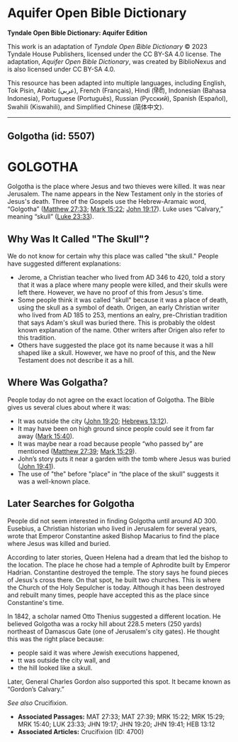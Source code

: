 # Aquifer Open Bible Dictionary

**Tyndale Open Bible Dictionary: Aquifer Edition**

This work is an adaptation of *Tyndale Open Bible Dictionary* © 2023 Tyndale House Publishers, licensed under the CC BY\-SA 4\.0 license. The adaptation, *Aquifer Open Bible Dictionary*, was created by BiblioNexus and is also licensed under CC BY\-SA 4\.0\.

This resource has been adapted into multiple languages, including English, Tok Pisin, Arabic (عربي), French (Français), Hindi (हिंदी), Indonesian (Bahasa Indonesia), Portuguese (Português), Russian (Русский), Spanish (Español), Swahili (Kiswahili), and Simplified Chinese (简体中文).



--------------------------------

## Golgotha (id: 5507)

GOLGOTHA
========

Golgotha is the place where Jesus and two thieves were killed. It was near Jerusalem. The name appears in the New Testament only in the stories of Jesus's death. Three of the Gospels use the Hebrew\-Aramaic word, “Golgotha” ([Matthew 27:33](https://ref.ly/Matt27:33); [Mark 15:22](https://ref.ly/Mark15:22); [John 19:17](https://ref.ly/John19:17)). Luke uses “Calvary,” meaning “skull” ([Luke 23:33](https://ref.ly/Luke23:33)).

Why Was It Called "The Skull"?
------------------------------

We do not know for certain why this place was called "the skull." People have suggested different explanations:

* Jerome, a Christian teacher who lived from AD 346 to 420, told a story that it was a place where many people were killed, and their skulls were left there. However, we have no proof of this from Jesus's time.
* Some people think it was called "skull" because it was a place of death, using the skull as a symbol of death. Origen, an early Christian writer who lived from AD 185 to 253, mentions an ealry, pre\-Christian tradition that says Adam's skull was buried there. This is probably the oldest known explanation of the name. Other writers after Origen also refer to this tradition.
* Others have suggested the place got its name because it was a hill shaped like a skull. However, we have no proof of this, and the New Testament does not describe it as a hill.

Where Was Golgatha?
-------------------

People today do not agree on the exact location of Golgotha. The Bible gives us several clues about where it was:

* It was outside the city ([John 19:20](https://ref.ly/John19:20); [Hebrews 13:12](https://ref.ly/Heb13:12)).
* It may have been on high ground since people could see it from far away ([Mark 15:40](https://ref.ly/Mark15:40)).
* It was maybe near a road because people “who passed by” are mentioned ([Matthew 27:39](https://ref.ly/Matt27:39); [Mark 15:29](https://ref.ly/Mark15:29)).
* John’s story puts it near a garden with the tomb where Jesus was buried ([John 19:41](https://ref.ly/John19:41)).
* The use of "the" before "place" in “the place of the skull” suggests it was a well\-known place.

Later Searches for Golgotha
---------------------------

People did not seem interested in finding Golgotha until around AD 300\. Eusebius, a Christian historian who lived in Jerusalem for several years, wrote that Emperor Constantine asked Bishop Macarius to find the place where Jesus was killed and buried. 

According to later stories, Queen Helena had a dream that led the bishop to the location. The place he chose had a temple of Aphrodite built by Emperor Hadrian. Constantine destroyed the temple. The story says he found pieces of Jesus's cross there. On that spot, he built two churches. This is where the Church of the Holy Sepulcher is today. Although it has been destroyed and rebuilt many times, people have accepted this as the place since Constantine's time.

In 1842, a scholar named Otto Thenius suggested a different location. He believed Golgotha was a rocky hill about 228\.5 meters (250 yards) northeast of Damascus Gate (one of Jerusalem's city gates). He thought this was the right place because: 

* people said it was where Jewish executions happened,
* tt was outside the city wall, and
* the hill looked like a skull.

Later, General Charles Gordon also supported this spot. It became known as “Gordon’s Calvary.”

*See also* Crucifixion.

* **Associated Passages:** MAT 27:33; MAT 27:39; MRK 15:22; MRK 15:29; MRK 15:40; LUK 23:33; JHN 19:17; JHN 19:20; JHN 19:41; HEB 13:12
* **Associated Articles:** Crucifixion (ID: 4700)

